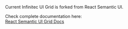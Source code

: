 Current Infinitec UI Grid is forked from React Semantic UI.

Check complete documentation here:<br/>
[React Semantic UI Grid Docs](https://react.semantic-ui.com/collections/grid)
